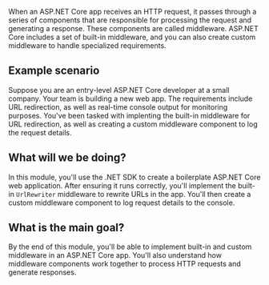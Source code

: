 When an ASP.NET Core app receives an HTTP request, it passes through a series of components that are responsible for processing the request and generating a response. These components are called middleware. ASP.NET Core includes a set of built-in middleware, and you can also create custom middleware to handle specialized requirements.

## Example scenario

Suppose you are an entry-level ASP.NET Core developer at a small company. Your team is building a new web app. The requirements include URL redirection, as well as real-time console output for monitoring purposes. You've been tasked with implenting the built-in middleware for URL redirection, as well as creating a custom middleware component to log the request details.

## What will we be doing?

In this module, you'll use the .NET SDK to create a boilerplate ASP.NET Core web application. After ensuring it runs correctly, you'll implement the built-in `UrlRewriter` middleware to rewrite URLs in the app. You'll then create a custom middleware component to log request details to the console.

## What is the main goal?

By the end of this module, you'll be able to implement built-in and custom middleware in an ASP.NET Core app. You'll also understand how middleware components work together to process HTTP requests and generate responses.

